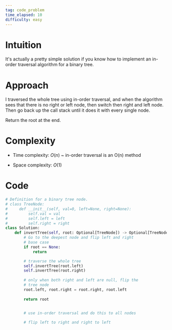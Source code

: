 ```yaml
---
tag: code_problem
time_elapsed: 10
difficulty: easy
---
```


# Intuition
<!-- Describe your first thoughts on how to solve this problem. -->
It's actually a pretty simple solution if you know how to implement an in-order traversal algorithm for a binary tree.

# Approach
<!-- Describe your approach to solving the problem. -->
I traversed the whole tree using in-order traversal, and when the algorithm sees that there is no right or left node, then switch then right and left node. Then go back up the call stack until it does it with every single node.

Return the root at the end.

# Complexity
- Time complexity: $O(n)$ ~ in-order traversal is an O(n) method

- Space complexity: $O(1)$ 

# Code
```python
# Definition for a binary tree node.
# class TreeNode:
#     def __init__(self, val=0, left=None, right=None):
#         self.val = val
#         self.left = left
#         self.right = right
class Solution:
    def invertTree(self, root: Optional[TreeNode]) -> Optional[TreeNode]:
        # Go to the deepest node and flip left and right
        # base case
        if root == None:
            return

        # traverse the whole tree
        self.invertTree(root.left)
        self.invertTree(root.right)
        
        # only when both right and left are null, flip the
        # tree node
        root.left, root.right = root.right, root.left
 
        return root
        

        # use in-order traversal and do this to all nodes

        # flip left to right and right to left
```
